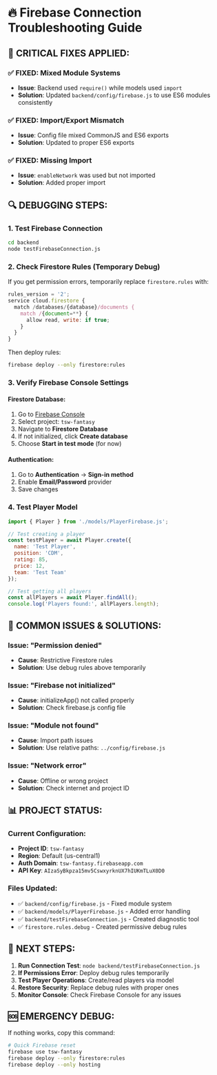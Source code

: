 # 🔥 Firebase Connection Troubleshooting Guide

## 🚨 CRITICAL FIXES APPLIED:

### ✅ **FIXED: Mixed Module Systems**
- **Issue**: Backend used `require()` while models used `import`
- **Solution**: Updated `backend/config/firebase.js` to use ES6 modules consistently

### ✅ **FIXED: Import/Export Mismatch**
- **Issue**: Config file mixed CommonJS and ES6 exports
- **Solution**: Updated to proper ES6 exports

### ✅ **FIXED: Missing Import**
- **Issue**: `enableNetwork` was used but not imported
- **Solution**: Added proper import

## 🔍 DEBUGGING STEPS:

### 1. **Test Firebase Connection**
```bash
cd backend
node testFirebaseConnection.js
```

### 2. **Check Firestore Rules (Temporary Debug)**
If you get permission errors, temporarily replace `firestore.rules` with:
```javascript
rules_version = '2';
service cloud.firestore {
  match /databases/{database}/documents {
    match /{document=**} {
      allow read, write: if true;
    }
  }
}
```

Then deploy rules:
```bash
firebase deploy --only firestore:rules
```

### 3. **Verify Firebase Console Settings**

#### Firestore Database:
1. Go to [Firebase Console](https://console.firebase.google.com/)
2. Select project: `tsw-fantasy`
3. Navigate to **Firestore Database**
4. If not initialized, click **Create database**
5. Choose **Start in test mode** (for now)

#### Authentication:
1. Go to **Authentication** → **Sign-in method**
2. Enable **Email/Password** provider
3. Save changes

### 4. **Test Player Model**
```javascript
import { Player } from './models/PlayerFirebase.js';

// Test creating a player
const testPlayer = await Player.create({
  name: 'Test Player',
  position: 'CDM',
  rating: 85,
  price: 12,
  team: 'Test Team'
});

// Test getting all players
const allPlayers = await Player.findAll();
console.log('Players found:', allPlayers.length);
```

## 🔧 COMMON ISSUES & SOLUTIONS:

### Issue: "Permission denied"
- **Cause**: Restrictive Firestore rules
- **Solution**: Use debug rules above temporarily

### Issue: "Firebase not initialized"
- **Cause**: initializeApp() not called properly
- **Solution**: Check firebase.js config file

### Issue: "Module not found"
- **Cause**: Import path issues
- **Solution**: Use relative paths: `../config/firebase.js`

### Issue: "Network error"
- **Cause**: Offline or wrong project
- **Solution**: Check internet and project ID

## 📊 PROJECT STATUS:

### Current Configuration:
- **Project ID**: `tsw-fantasy`
- **Region**: Default (us-central1)
- **Auth Domain**: `tsw-fantasy.firebaseapp.com`
- **API Key**: `AIzaSyBkpza15mv5CswxyrknUX7hIUKmTLuX0D0`

### Files Updated:
- ✅ `backend/config/firebase.js` - Fixed module system
- ✅ `backend/models/PlayerFirebase.js` - Added error handling
- ✅ `backend/testFirebaseConnection.js` - Created diagnostic tool
- ✅ `firestore.rules.debug` - Created permissive debug rules

## 🎯 NEXT STEPS:

1. **Run Connection Test**: `node backend/testFirebaseConnection.js`
2. **If Permissions Error**: Deploy debug rules temporarily
3. **Test Player Operations**: Create/read players via model
4. **Restore Security**: Replace debug rules with proper ones
5. **Monitor Console**: Check Firebase Console for any issues

## 🆘 EMERGENCY DEBUG:

If nothing works, copy this command:
```bash
# Quick Firebase reset
firebase use tsw-fantasy
firebase deploy --only firestore:rules
firebase deploy --only hosting
```
